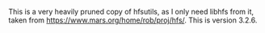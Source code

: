 This is a very heavily pruned copy of hfsutils, as I only need libhfs from it,
taken from https://www.mars.org/home/rob/proj/hfs/. This is version 3.2.6.
